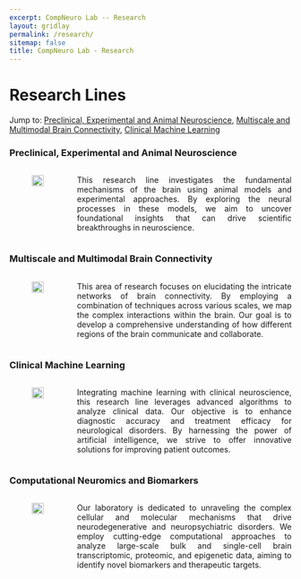 ```yaml
---
excerpt: CompNeuro Lab -- Research
layout: gridlay
permalink: /research/
sitemap: false
title: CompNeuro Lab - Research
---
```


# Research Lines

Jump to: [Preclinical, Experimental and Animal Neuroscience](#preclinical,-experimental-and-animal-neuroscience), [Multiscale and Multimodal Brain Connectivity](#multiscale-and-multimodal-brain-connectivity), [Clinical Machine Learning](#clinical-machine-learning)

### Preclinical, Experimental and Animal Neuroscience

<div style="display: flex; align-items: flex-start;">
<div style="flex: 0 0 20%;"><!-- Adjust the width as needed -->
<figure>
<img src="{{ site.url }}{{ site.baseurl }}/images/researchpic/preclinical.jpg"  style="width: 100%;">
</figure>
</div>
<div style="flex: 1; padding-left: 20px;"> <!-- This adds some space between the image and the text -->
<p style="text-align: justify;">This research line investigates the fundamental mechanisms of the brain using animal models and experimental approaches. By exploring the neural processes in these models, we aim to uncover foundational insights that can drive scientific breakthroughs in neuroscience. </p>
</div>
</div>

### Multiscale and Multimodal Brain Connectivity

<div style="display: flex; align-items: flex-start;">
<div style="flex: 0 0 20%;"><!-- Adjust the width as needed -->
<figure>
<img src="{{ site.url }}{{ site.baseurl }}/images/researchpic/data_driven.png"  style="width: 100%;">
</figure>
</div>
<div style="flex: 1; padding-left: 20px;"> <!-- This adds some space between the image and the text -->
<p style="text-align: justify;">This area of research focuses on elucidating the intricate networks of brain connectivity. By employing a combination of techniques across various scales, we map the complex interactions within the brain. Our goal is to develop a comprehensive understanding of how different regions of the brain communicate and collaborate. </p>
</div>
</div>

### Clinical Machine Learning

<div style="display: flex; align-items: flex-start;">
<div style="flex: 0 0 20%;"><!-- Adjust the width as needed -->
<figure>
<img src="{{ site.url }}{{ site.baseurl }}/images/researchpic/machine_learning.PNG"  style="width: 100%;">
</figure>
</div>
<div style="flex: 1; padding-left: 20px;"> <!-- This adds some space between the image and the text -->
<p style="text-align: justify;">Integrating machine learning with clinical neuroscience, this research line leverages advanced algorithms to analyze clinical data. Our objective is to enhance diagnostic accuracy and treatment efficacy for neurological disorders. By harnessing the power of artificial intelligence, we strive to offer innovative solutions for improving patient outcomes. </p>
</div>
</div>

### Computational Neuromics and Biomarkers

<div style="display: flex; align-items: flex-start;">
<div style="flex: 0 0 20%;"><!-- Adjust the width as needed -->
<figure>
<img src="{{ site.url }}{{ site.baseurl }}/images/researchpic/neuromics.png"  style="width: 100%;">
</figure>
</div>
<div style="flex: 1; padding-left: 20px;"> <!-- This adds some space between the image and the text -->
<p style="text-align: justify;">Our laboratory is dedicated to unraveling the complex cellular and molecular mechanisms that drive neurodegenerative and neuropsychiatric disorders. We employ cutting-edge computational approaches to analyze large-scale bulk and single-cell brain transcriptomic, proteomic, and epigenetic data, aiming to identify novel biomarkers and therapeutic targets. </p>
</div>
</div>

